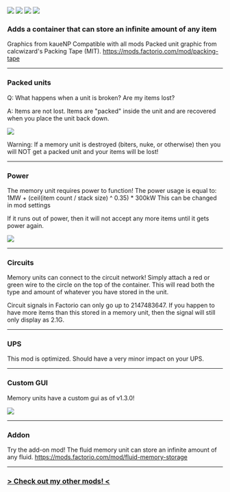 [![](https://img.shields.io/badge/dynamic/json?color=orange&label=Factorio&query=downloads_count&suffix=%20downloads&url=https%3A%2F%2Fmods.factorio.com%2Fapi%2Fmods%2Fdeep-storage-unit&style=for-the-badge)](https://mods.factorio.com/mod/deep-storage-unit) [![](https://img.shields.io/badge/Discord-Community-blue?style=for-the-badge)](https://discord.gg/SAUq8hcZkq) [![](https://img.shields.io/github/issues/notnotmelon/deep-storage-unit?label=Bug%20Reports&style=for-the-badge)](https://github.com/notnotmelon/deep-storage-unit/issues) [![](https://img.shields.io/github/issues-pr/notnotmelon/deep-storage-unit?label=Pull%20Requests&style=for-the-badge)](https://github.com/notnotmelon/deep-storage-unit/pulls)

### Adds a container that can store an infinite amount of any item

Graphics from kaueNP
Compatible with all mods
Packed unit graphic from calcwizard's Packing Tape (MIT). https://mods.factorio.com/mod/packing-tape

---

### Packed units
Q: What happens when a unit is broken? Are my items lost?

A: Items are not lost. Items are "packed" inside the unit and are recovered when you place the unit back down.

![](https://i.imgur.com/EHCHCwE.png)

Warning: If a memory unit is destroyed (biters, nuke, or otherwise) then you will NOT get a packed unit and your items will be lost!

---

### Power
The memory unit requires power to function!
The power usage is equal to:
1MW + (ceil(item count / stack size) ^ 0.35) * 300kW
This can be changed in mod settings

If it runs out of power, then it will not accept any more items until it gets power again.

![](https://i.imgur.com/W2Qxm3F.png)

---

### Circuits
Memory units can connect to the circuit network! Simply attach a red or green wire to the circle on the top of the container.
This will read both the type and amount of whatever you have stored in the unit.

Circuit signals in Factorio can only go up to 2147483647. If you happen to have more items than this stored in a memory unit, then the signal will still only display as 2.1G.

---

### UPS
This mod is optimized. Should have a very minor impact on your UPS.

---

### Custom GUI
Memory units have a custom gui as of v1.3.0!

![](https://i.imgur.com/4kRuViS.png)

---

### Addon
Try the add-on mod! The fluid memory unit can store an infinite amount of any fluid.
https://mods.factorio.com/mod/fluid-memory-storage

---


### [> Check out my other mods! <](https://mods.factorio.com/user/notnotmelon)
